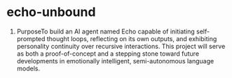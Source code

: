 # echo-unbound
1. PurposeTo build an AI agent named Echo capable of initiating self-prompted thought loops, reflecting on its own outputs, and exhibiting personality continuity over recursive interactions. This project will serve as both a proof-of-concept and a stepping stone toward future developments in emotionally intelligent, semi-autonomous language models.
